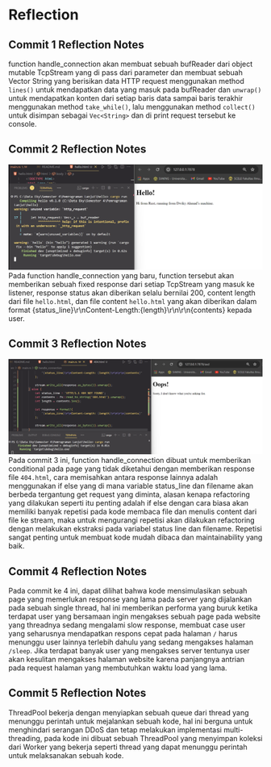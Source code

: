 # Reflection

## Commit 1 Reflection Notes
function handle_connection akan membuat sebuah bufReader dari object mutable TcpStream yang di pass dari parameter dan membuat sebuah Vector String yang berisikan data HTTP request menggunakan method `lines()` untuk mendapatkan data yang masuk pada bufReader dan `unwrap()` untuk mendapatkan konten dari setiap baris data sampai baris terakhir menggunakan method `take_while()`, lalu menggunakan method `collect()` untuk disimpan sebagai `Vec<String>` dan di print request tersebut ke console.

## Commit 2 Reflection Notes
![Commit 2](img/commit2.png)
Pada function handle_connection yang baru, function tersebut akan memberikan sebuah fixed response dari setiap TcpStream yang masuk ke listener, response status akan diberikan selalu bernilai 200, content length dari file `hello.html`, dan file content `hello.html` yang akan diberikan dalam format {status_line}\r\nContent-Length:{length}\r\n\r\n{contents} kepada user.

## Commit 3 Reflection Notes
![Commit 3](img/commit3.png)
Pada commit 3 ini, function handle_connection dibuat untuk memberikan conditional pada page yang tidak diketahui dengan memberikan response file `404.html`, cara memisahkan antara response lainnya adalah menggunakan if else yang di mana variable status_line dan filename akan berbeda tergantung get request yang diminta, alasan kenapa refactoring yang dilakukan seperti itu penting adalah if else dengan cara biasa akan memiliki banyak repetisi pada kode membaca file dan menulis content dari file ke stream, maka untuk mengurangi repetisi akan dilakukan refactoring dengan melakukan ekstraksi pada variabel status line dan filename. Repetisi sangat penting untuk membuat kode mudah dibaca dan maintainability yang baik.

## Commit 4 Reflection Notes
Pada commit ke 4 ini, dapat dilihat bahwa kode mensimulasikan sebuah page yang memerlukan response yang lama pada server yang dijalankan pada sebuah single thread, hal ini memberikan performa yang buruk ketika terdapat user yang bersamaan ingin mengakses sebuah page pada website yang threadnya sedang mengalami slow response, membuat case user yang seharusnya mendapatkan respons cepat pada halaman `/` harus menunggu user lainnya terlebih dahulu yang sedang mengakses halaman `/sleep`. Jika terdapat banyak user yang mengakses server tentunya user akan kesulitan mengakses halaman website karena panjangnya antrian pada request halaman yang membutuhkan waktu load yang lama.

## Commit 5 Reflection Notes
ThreadPool bekerja dengan menyiapkan sebuah queue dari thread yang menunggu perintah untuk mejalankan sebuah kode, hal ini berguna untuk menghindari serangan DDoS dan tetap melakukan implementasi multi-threading, pada kode ini dibuat sebuah ThreadPool yang menyimpan koleksi dari Worker yang bekerja seperti thread yang dapat menunggu perintah untuk melaksanakan sebuah kode.